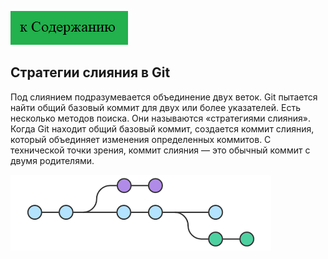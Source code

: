 [![К содержанию](./img/button.png)](./readme.md)

## Стратегии слияния в Git

Под слиянием подразумевается объединение двух веток. Git пытается найти общий базовый коммит для двух или более указателей. Есть несколько методов поиска. Они называются «стратегиями слияния». Когда Git находит общий базовый коммит, создается коммит слияния, который объединяет изменения определенных коммитов. С технической точки зрения, коммит слияния — это обычный коммит с двумя родителями.

![stratlogo](./img/strategy.png)

